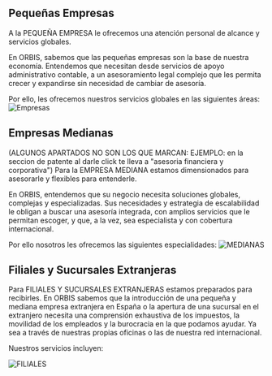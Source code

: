 ## Pequeñas Empresas

A la PEQUEÑA EMPRESA le ofrecemos una atención personal de alcance y servicios globales.

En ORBIS, sabemos que las pequeñas empresas son la base de nuestra economía. Entendemos que necesitan desde servicios de apoyo administrativo contable, a un asesoramiento legal complejo que les permita crecer y expandirse sin necesidad de cambiar de asesoría.

Por ello, les ofrecemos nuestros servicios globales en las siguientes áreas:
![Empresas](https://res.cloudinary.com/rich1n/image/upload/v1612055806/empresas_uotq6p.png)

## Empresas Medianas
(ALGUNOS APARTADOS NO SON LOS QUE MARCAN: EJEMPLO: en la seccion de patente al darle click te lleva a "asesoria financiera y corporativa")
Para la EMPRESA MEDIANA  estamos dimensionados para asesorarle y flexibles para entenderle.

En ORBIS, entendemos que su negocio necesita soluciones globales, complejas y especializadas. Sus necesidades y estrategia de escalabilidad le obligan a buscar una asesoría integrada, con amplios servicios que le permitan escoger, y que, a la vez, sea especialista y con cobertura internacional. 

Por ello nosotros les ofrecemos las siguientes especialidades:
![MEDIANAS](https://res.cloudinary.com/rich1n/image/upload/v1612056366/medianas_ogcpji.png)


## Filiales y Sucursales Extranjeras

Para FILIALES Y SUCURSALES EXTRANJERAS estamos preparados para recibirles. En ORBIS sabemos que la introducción de una pequeña y mediana empresa extranjera en España o la apertura de una sucursal en el extranjero necesita una comprensión exhaustiva de los impuestos, la movilidad de los empleados y la burocracia en la que podamos ayudar. Ya sea a través de nuestras propias oficinas o las de nuestra red internacional.

Nuestros servicios incluyen:

![FILIALES](https://res.cloudinary.com/rich1n/image/upload/v1612057155/filiales_r43lom.png)
